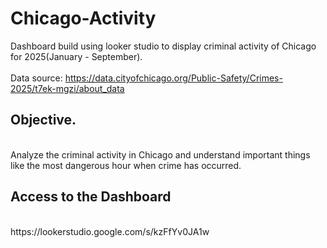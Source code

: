# Chicago-Activity
Dashboard build using looker studio to display criminal activity of Chicago for 2025(January -  September).
<br><br>
Data source: https://data.cityofchicago.org/Public-Safety/Crimes-2025/t7ek-mgzi/about_data

## Objective.
<br>
Analyze the criminal activity in Chicago and understand important things like the most dangerous hour when crime has occurred.



## Access to the Dashboard
<br>
https://lookerstudio.google.com/s/kzFfYv0JA1w
